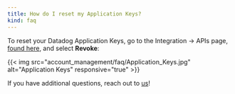 ```yaml
---
title: How do I reset my Application Keys?
kind: faq
---
```


To reset your Datadog Application Keys, go to the Integration -> APIs page, [found here][1], and select **Revoke**:

{{< img src="account_management/faq/Application_Keys.jpg" alt="Application Keys" responsive="true" >}}

If you have additional questions, reach out to [us][2]!

[1]: https://app.datadoghq.com/account/settings#api
[2]: /help
